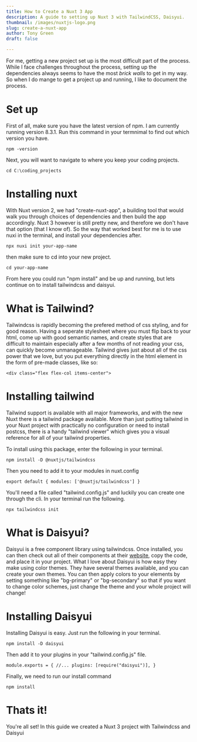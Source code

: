 ```yaml
---
title: How to Create a Nuxt 3 App
description: A guide to setting up Nuxt 3 with TailwindCSS, Daisyui.
thumbnail: /images/nuxtjs-logo.png
slug: create-a-nuxt-app
author: Tony Green
draft: false

---
```


For me, getting a new project set up is the most difficult part of the process. While I face challenges throughout the 
process, setting up the dependencies always seems to have the most *brick walls* to get in my way. So when I do mange to get
a project up and running, I like to document the process.

# Set up

First of all, make sure you have the latest version of npm. I am currently running version 8.3.1. Run this command in your termnimal to find out which version you have.

`npm -version`


Next, you will want to navigate to where you keep your coding projects.

`cd C:\coding_projects`


# Installing nuxt


With Nuxt version 2, we had "create-nuxt-app", a building tool that would walk you through choices of dependencies and then build the app accordingly. Nuxt 3 however is still pretty new, and therefore we don't have that option (that I know of). So the way that worked best for me is to use nuxi in the terminal, and install your dependencies after.

`npx nuxi init your-app-name`

then make sure to cd into your new project.

`cd your-app-name`


From here you could run "npm install" and be up and running, but lets continue on to install tailwindcss and daisyui.


# What is Tailwind?


Tailwindcss is rapidly becoming the prefered method of css styling, and for good reason. Having a seperate stylesheet where you must flip back to your html, come up with good semantic names, and create styles that are difficult to maintain especially after a few months of not reading your css, can quickly become unmanageable. Tailwind gives just about all of the css power that we love, but you put everything directly in the html element in the form of pre-made classes, like so:

`<div class="flex flex-col items-center">`


# Installing tailwind


Tailwind support is available with all major frameworks, and with the new Nuxt there is a tailwind package available. More than just putting tailwind in your Nuxt project with practically no configuration or need to install postcss, there is a handy "tailwind viewer" which gives you a visual reference for all of your tailwind properties. 

To install using this package, enter the following in your terminal.

`npm install -D @nuxtjs/tailwindcss`

Then you need to add it to your modules in nuxt.config

`export default {
  modules: ['@nuxtjs/tailwindcss']
}`


You'll need a file called "tailwind.config.js" and luckily you can create one through the cli. In your terminal run the following.

`npx tailwindcss init`


# What is Daisyui?


Daisyui is a free component library using tailwindcss. Once installed, you can then check out all of their components at their [website](https://www.daisyui.com), copy the code, and place it in your project. What I love about Daisyui is how easy they make using color themes. They have several themes available, and you can create your own themes. You can then apply colors to your elements by setting something like "bg-primary" or "bg-secondary" so that if you want to change color schemes, just change the theme and your whole project will change!


# Installing Daisyui


Installing Daisyui is easy. Just run the following in your terminal.

`npm install -D daisyui`

Then add it to your plugins in your "tailwind.config.js" file.

`module.exports = {
  //...
  plugins: [require("daisyui")],
}`


Finally, we need to run our install command

`npm install`


# Thats it!

You're all set! In this guide we created a Nuxt 3 project with Tailwindcss and Daisyui